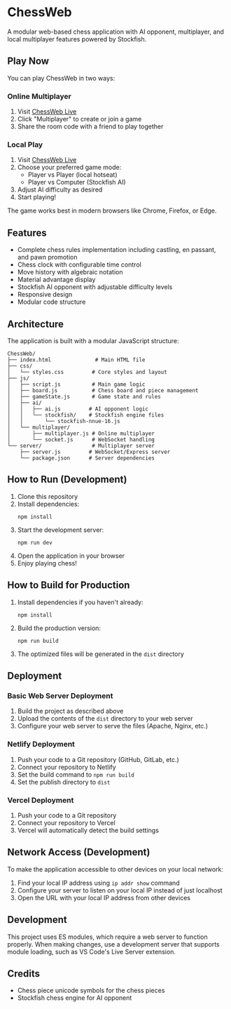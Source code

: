 # ChessWeb

A modular web-based chess application with AI opponent, multiplayer, and local multiplayer features powered by Stockfish.


## Play Now

You can play ChessWeb in two ways:

### Online Multiplayer
1. Visit [ChessWeb Live](https://abhash.me/ChessWeb)
2. Click "Multiplayer" to create or join a game
3. Share the room code with a friend to play together

### Local Play
1. Visit [ChessWeb Live](https://abhash.me/ChessWeb)
2. Choose your preferred game mode:
   - Player vs Player (local hotseat)
   - Player vs Computer (Stockfish AI)
3. Adjust AI difficulty as desired
4. Start playing!

The game works best in modern browsers like Chrome, Firefox, or Edge.


## Features

- Complete chess rules implementation including castling, en passant, and pawn promotion
- Chess clock with configurable time control
- Move history with algebraic notation
- Material advantage display
- Stockfish AI opponent with adjustable difficulty levels
- Responsive design
- Modular code structure

## Architecture

The application is built with a modular JavaScript structure:

```
ChessWeb/
├── index.html              # Main HTML file
├── css/
│   └── styles.css         # Core styles and layout
├── js/
│   ├── script.js          # Main game logic
│   ├── board.js           # Chess board and piece management
│   ├── gameState.js       # Game state and rules
│   ├── ai/
│   │   ├── ai.js         # AI opponent logic
│   │   └── stockfish/    # Stockfish engine files
│   │       └── stockfish-nnue-16.js
│   └── multiplayer/
│       ├── multiplayer.js # Online multiplayer
│       └── socket.js      # WebSocket handling
└── server/                # Multiplayer server
    ├── server.js         # WebSocket/Express server
    └── package.json      # Server dependencies
```

## How to Run (Development)

1. Clone this repository
2. Install dependencies:
   ```
   npm install
   ```
3. Start the development server:
   ```
   npm run dev
   ```
4. Open the application in your browser
5. Enjoy playing chess!

## How to Build for Production

1. Install dependencies if you haven't already:
   ```
   npm install
   ```
2. Build the production version:
   ```
   npm run build
   ```
3. The optimized files will be generated in the `dist` directory

## Deployment

### Basic Web Server Deployment

1. Build the project as described above
2. Upload the contents of the `dist` directory to your web server
3. Configure your web server to serve the files (Apache, Nginx, etc.)

### Netlify Deployment

1. Push your code to a Git repository (GitHub, GitLab, etc.)
2. Connect your repository to Netlify
3. Set the build command to `npm run build`
4. Set the publish directory to `dist`

### Vercel Deployment

1. Push your code to a Git repository
2. Connect your repository to Vercel
3. Vercel will automatically detect the build settings

## Network Access (Development)

To make the application accessible to other devices on your local network:

1. Find your local IP address using `ip addr show` command
2. Configure your server to listen on your local IP instead of just localhost
3. Open the URL with your local IP address from other devices

## Development

This project uses ES modules, which require a web server to function properly. When making changes, use a development server that supports module loading, such as VS Code's Live Server extension.

## Credits

- Chess piece unicode symbols for the chess pieces
- Stockfish chess engine for AI opponent 